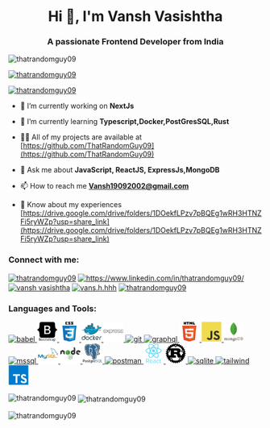 <h1 align="center">Hi 👋, I'm Vansh Vasishtha</h1>
<h3 align="center">A passionate Frontend Developer from India</h3>

<p align="left"> <img src="https://komarev.com/ghpvc/?username=thatrandomguy09&label=Profile%20views&color=0e75b6&style=flat" alt="thatrandomguy09" /> </p>

<p align="left"> <a href="https://github.com/ryo-ma/github-profile-trophy"><img src="https://github-profile-trophy.vercel.app/?username=thatrandomguy09" alt="thatrandomguy09" /></a> </p>

<p align="left"> <a href="https://twitter.com/thatrandomguy09" target="blank"><img src="https://img.shields.io/twitter/follow/thatrandomguy09?logo=twitter&style=for-the-badge" alt="thatrandomguy09" /></a> </p>

- 🔭 I’m currently working on **NextJs**

- 🌱 I’m currently learning **Typescript,Docker,PostGresSQL,Rust**

- 👨‍💻 All of my projects are available at [https://github.com/ThatRandomGuy09](https://github.com/ThatRandomGuy09)

- 💬 Ask me about **JavaScript, ReactJS, ExpressJs,MongoDB**

- 📫 How to reach me **Vansh19092002@gmail.com**

- 📄 Know about my experiences [https://drive.google.com/drive/folders/1DOekfLPzv7pBQEg1wRH3HTNZFi5ryWZp?usp=share_link](https://drive.google.com/drive/folders/1DOekfLPzv7pBQEg1wRH3HTNZFi5ryWZp?usp=share_link)

<h3 align="left">Connect with me:</h3>
<p align="left">
<a href="https://twitter.com/thatrandomguy09" target="blank"><img align="center" src="https://raw.githubusercontent.com/rahuldkjain/github-profile-readme-generator/master/src/images/icons/Social/twitter.svg" alt="thatrandomguy09" height="30" width="40" /></a>
<a href="https://linkedin.com/in/https://www.linkedin.com/in/thatrandomguy09/" target="blank"><img align="center" src="https://raw.githubusercontent.com/rahuldkjain/github-profile-readme-generator/master/src/images/icons/Social/linked-in-alt.svg" alt="https://www.linkedin.com/in/thatrandomguy09/" height="30" width="40" /></a>
<a href="https://fb.com/vansh vasishtha" target="blank"><img align="center" src="https://raw.githubusercontent.com/rahuldkjain/github-profile-readme-generator/master/src/images/icons/Social/facebook.svg" alt="vansh vasishtha" height="30" width="40" /></a>
<a href="https://instagram.com/vans.h.hhh" target="blank"><img align="center" src="https://raw.githubusercontent.com/rahuldkjain/github-profile-readme-generator/master/src/images/icons/Social/instagram.svg" alt="vans.h.hhh" height="30" width="40" /></a>
<a href="https://www.leetcode.com/thatrandomguy09" target="blank"><img align="center" src="https://raw.githubusercontent.com/rahuldkjain/github-profile-readme-generator/master/src/images/icons/Social/leet-code.svg" alt="thatrandomguy09" height="30" width="40" /></a>
</p>

<h3 align="left">Languages and Tools:</h3>
<p align="left"> <a href="https://babeljs.io/" target="_blank" rel="noreferrer"> <img src="https://www.vectorlogo.zone/logos/babeljs/babeljs-icon.svg" alt="babel" width="40" height="40"/> </a> <a href="https://getbootstrap.com" target="_blank" rel="noreferrer"> <img src="https://raw.githubusercontent.com/devicons/devicon/master/icons/bootstrap/bootstrap-plain-wordmark.svg" alt="bootstrap" width="40" height="40"/> </a> <a href="https://www.w3schools.com/css/" target="_blank" rel="noreferrer"> <img src="https://raw.githubusercontent.com/devicons/devicon/master/icons/css3/css3-original-wordmark.svg" alt="css3" width="40" height="40"/> </a> <a href="https://www.docker.com/" target="_blank" rel="noreferrer"> <img src="https://raw.githubusercontent.com/devicons/devicon/master/icons/docker/docker-original-wordmark.svg" alt="docker" width="40" height="40"/> </a> <a href="https://expressjs.com" target="_blank" rel="noreferrer"> <img src="https://raw.githubusercontent.com/devicons/devicon/master/icons/express/express-original-wordmark.svg" alt="express" width="40" height="40"/> </a> <a href="https://git-scm.com/" target="_blank" rel="noreferrer"> <img src="https://www.vectorlogo.zone/logos/git-scm/git-scm-icon.svg" alt="git" width="40" height="40"/> </a> <a href="https://graphql.org" target="_blank" rel="noreferrer"> <img src="https://www.vectorlogo.zone/logos/graphql/graphql-icon.svg" alt="graphql" width="40" height="40"/> </a> <a href="https://www.w3.org/html/" target="_blank" rel="noreferrer"> <img src="https://raw.githubusercontent.com/devicons/devicon/master/icons/html5/html5-original-wordmark.svg" alt="html5" width="40" height="40"/> </a> <a href="https://developer.mozilla.org/en-US/docs/Web/JavaScript" target="_blank" rel="noreferrer"> <img src="https://raw.githubusercontent.com/devicons/devicon/master/icons/javascript/javascript-original.svg" alt="javascript" width="40" height="40"/> </a> <a href="https://www.mongodb.com/" target="_blank" rel="noreferrer"> <img src="https://raw.githubusercontent.com/devicons/devicon/master/icons/mongodb/mongodb-original-wordmark.svg" alt="mongodb" width="40" height="40"/> </a> <a href="https://www.microsoft.com/en-us/sql-server" target="_blank" rel="noreferrer"> <img src="https://www.svgrepo.com/show/303229/microsoft-sql-server-logo.svg" alt="mssql" width="40" height="40"/> </a> <a href="https://www.mysql.com/" target="_blank" rel="noreferrer"> <img src="https://raw.githubusercontent.com/devicons/devicon/master/icons/mysql/mysql-original-wordmark.svg" alt="mysql" width="40" height="40"/> </a> <a href="https://nodejs.org" target="_blank" rel="noreferrer"> <img src="https://raw.githubusercontent.com/devicons/devicon/master/icons/nodejs/nodejs-original-wordmark.svg" alt="nodejs" width="40" height="40"/> </a> <a href="https://www.postgresql.org" target="_blank" rel="noreferrer"> <img src="https://raw.githubusercontent.com/devicons/devicon/master/icons/postgresql/postgresql-original-wordmark.svg" alt="postgresql" width="40" height="40"/> </a> <a href="https://postman.com" target="_blank" rel="noreferrer"> <img src="https://www.vectorlogo.zone/logos/getpostman/getpostman-icon.svg" alt="postman" width="40" height="40"/> </a> <a href="https://reactjs.org/" target="_blank" rel="noreferrer"> <img src="https://raw.githubusercontent.com/devicons/devicon/master/icons/react/react-original-wordmark.svg" alt="react" width="40" height="40"/> </a> <a href="https://www.rust-lang.org" target="_blank" rel="noreferrer"> <img src="https://raw.githubusercontent.com/devicons/devicon/master/icons/rust/rust-plain.svg" alt="rust" width="40" height="40"/> </a> <a href="https://www.sqlite.org/" target="_blank" rel="noreferrer"> <img src="https://www.vectorlogo.zone/logos/sqlite/sqlite-icon.svg" alt="sqlite" width="40" height="40"/> </a> <a href="https://tailwindcss.com/" target="_blank" rel="noreferrer"> <img src="https://www.vectorlogo.zone/logos/tailwindcss/tailwindcss-icon.svg" alt="tailwind" width="40" height="40"/> </a> <a href="https://www.typescriptlang.org/" target="_blank" rel="noreferrer"> <img src="https://raw.githubusercontent.com/devicons/devicon/master/icons/typescript/typescript-original.svg" alt="typescript" width="40" height="40"/> </a> </p>

<p><img align="left" src="https://github-readme-stats.vercel.app/api/top-langs?username=thatrandomguy09&show_icons=true&locale=en&layout=compact" alt="thatrandomguy09" /></p>

<p>&nbsp;<img align="center" src="https://github-readme-stats.vercel.app/api?username=thatrandomguy09&show_icons=true&locale=en" alt="thatrandomguy09" /></p>

<p><img align="center" src="https://github-readme-streak-stats.herokuapp.com/?user=thatrandomguy09&" alt="thatrandomguy09" /></p>
